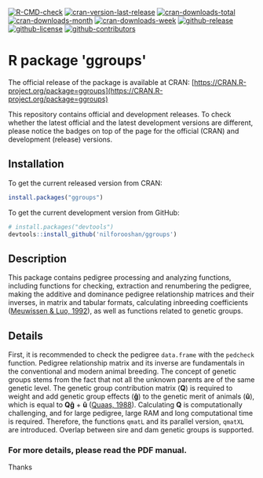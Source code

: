 [![R-CMD-check](https://github.com/nilforooshan/ggroups/actions/workflows/R-CMD-check.yaml/badge.svg)](https://github.com/nilforooshan/ggroups/actions/workflows/R-CMD-check.yaml)
[![cran-version-last-release](https://www.r-pkg.org/badges/version-last-release/ggroups)](https://cran.r-project.org/package=ggroups)
[![cran-downloads-total](https://cranlogs.r-pkg.org/badges/grand-total/ggroups?color=green)](https://cran.r-project.org/package=ggroups)
[![cran-downloads-month](https://cranlogs.r-pkg.org/badges/last-month/ggroups?color=green)](https://cran.r-project.org/package=ggroups)
[![cran-downloads-week](https://cranlogs.r-pkg.org/badges/last-week/ggroups?color=green)](https://cran.r-project.org/package=ggroups)
[![github-release](https://img.shields.io/github/release/nilforooshan/ggroups.svg)](https://github.com/nilforooshan/ggroups)
[![github-license](https://img.shields.io/github/license/nilforooshan/ggroups.svg)](https://github.com/nilforooshan/ggroups/blob/master/LICENSE)
[![github-contributors](https://img.shields.io/github/contributors/nilforooshan/ggroups.svg)](https://github.com/nilforooshan/ggroups/graphs/contributors/)

# R package 'ggroups'

The official release of the package is available at CRAN: [https://CRAN.R-project.org/package=ggroups](https://CRAN.R-project.org/package=ggroups)

This repository contains official and development releases. To check whether the latest official and the latest development versions are different, please notice the badges on top of the page for the official (CRAN) and development (release) versions.

## Installation

To get the current released version from CRAN:

```r
install.packages("ggroups")
```

To get the current development version from GitHub:

```r
# install.packages("devtools")
devtools::install_github('nilforooshan/ggroups')
```

## Description

This package contains pedigree processing and analyzing functions, including functions for checking, extraction and renumbering the pedigree, making the additive and dominance pedigree relationship matrices and their inverses, in matrix and tabular formats, calculating inbreeding coefficients ([Meuwissen & Luo, 1992](https://doi.org/10.1186/1297-9686-24-4-305)), as well as functions related to genetic groups.

## Details

First, it is recommended to check the pedigree `data.frame` with the `pedcheck` function. Pedigree relationship matrix and its inverse are fundamentals in the conventional and modern animal breeding. The concept of genetic groups stems from the fact that not all the unknown parents are of the same genetic level. The genetic group contribution matrix (**Q**) is required to weight and add genetic group effects (**&gcirc;**) to the genetic merit of animals (**&ucirc;**), which is equal to **Q&gcirc;** + **&ucirc;** ([Quaas, 1988](<https://doi.org/10.3168/jds.S0022-0302(88)79691-5>)). Calculating **Q** is computationally challenging, and for large pedigree, large RAM and long computational time is required. Therefore, the functions `qmatL` and its parallel version, `qmatXL` are introduced. Overlap between sire and dam genetic groups is supported.

### For more details, please read the PDF manual.

Thanks
